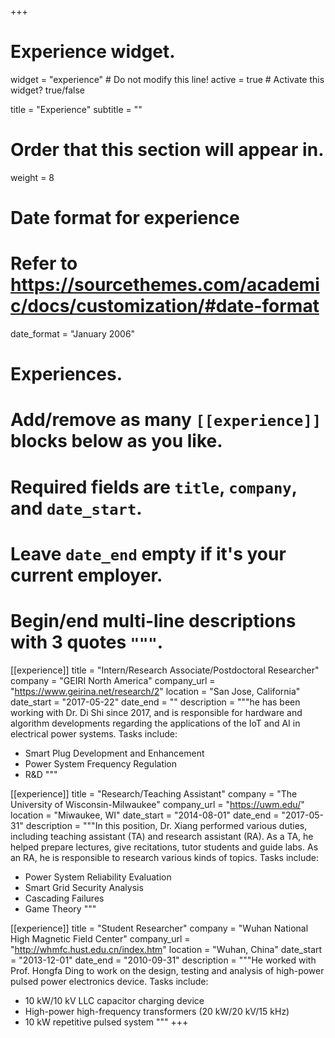 +++
# Experience widget.
widget = "experience"  # Do not modify this line!
active = true  # Activate this widget? true/false

title = "Experience"
subtitle = ""

# Order that this section will appear in.
weight = 8

# Date format for experience
#   Refer to https://sourcethemes.com/academic/docs/customization/#date-format
date_format = "January 2006"

# Experiences.
#   Add/remove as many `[[experience]]` blocks below as you like.
#   Required fields are `title`, `company`, and `date_start`.
#   Leave `date_end` empty if it's your current employer.
#   Begin/end multi-line descriptions with 3 quotes `"""`.
[[experience]]
  title = "Intern/Research Associate/Postdoctoral Researcher"
  company = "GEIRI North America"
  company_url = "https://www.geirina.net/research/2"
  location = "San Jose, California"
  date_start = "2017-05-22"
  date_end = ""
  description = """he has been working with Dr. Di Shi since 2017, and is responsible for hardware and algorithm developments regarding the applications of the IoT and AI in electrical power systems. Tasks include:   
  * Smart Plug Development and Enhancement
  * Power System Frequency Regulation 
  * R&D
  """

[[experience]]
  title = "Research/Teaching Assistant"
  company = "The University of Wisconsin-Milwaukee"
  company_url = "https://uwm.edu/"
  location = "Miwaukee, WI"
  date_start = "2014-08-01"
  date_end = "2017-05-31"
  description = """In this position, Dr. Xiang performed various duties, including teaching assistant (TA) and research assistant (RA). As a TA, he helped prepare lectures, give recitations, tutor students and guide labs. As an RA, he is responsible to research various kinds of topics.  Tasks include: 
  * Power System Reliability Evaluation
  * Smart Grid Security Analysis
  * Cascading Failures
  * Game Theory
  """
  
  [[experience]]
  title = "Student Researcher"
  company = "Wuhan National High Magnetic Field Center"
  company_url = "http://whmfc.hust.edu.cn/index.htm"
  location = "Wuhan, China"
  date_start = "2013-12-01"
  date_end = "2010-09-31"
  description = """He worked with Prof. Hongfa Ding to work on the design, testing and analysis of high-power pulsed power electronics device. Tasks include: 
  * 10 kW/10 kV LLC capacitor charging device
  * High-power high-frequency transformers (20 kW/20 kV/15 kHz)
  * 10 kW repetitive pulsed system
  """
+++


